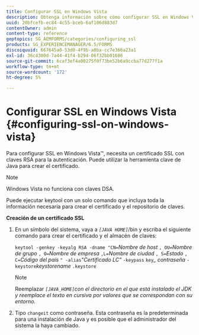 ```yaml
---
title: Configurar SSL en Windows Vista
description: Obtenga información sobre cómo configurar SSL en Windows Vista. Utilice y ejecute la herramienta Java Keytool para generar el certificado SSL con claves RSA para la autenticación.
uuid: 20bfcefb-ec84-4c55-bceb-6af106d883d7
contentOwner: admin
content-type: reference
geptopics: SG_AEMFORMS/categories/configuring_ssl
products: SG_EXPERIENCEMANAGER/6.5/FORMS
discoiquuid: 667645a0-53d0-4f9b-a0ba-cc7e366a23a1
exl-id: 36c4300d-7a44-41f4-b294-06f32bb01686
source-git-commit: 6caf3ef4a00275f0f73be52b6a9ccba77d277f1a
workflow-type: tm+mt
source-wordcount: '172'
ht-degree: 5%

---
```


# Configurar SSL en Windows Vista {#configuring-ssl-on-windows-vista}

Para configurar SSL en Windows Vista™, necesita un certificado SSL con claves RSA para la autenticación. Puede utilizar la herramienta clave de Java para crear el certificado.

>[!NOTE]
>
>Windows Vista no funciona con claves DSA.

Puede ejecutar keytool con un solo comando que incluya toda la información necesaria para crear el certificado y el repositorio de claves.

**Creación de un certificado SSL**

1. En un símbolo del sistema, vaya a *`[JAVA HOME]`*/bin y escriba el siguiente comando para crear el certificado y el almacén de claves:

   `keytool -genkey -keyalg RSA -dname "CN=`*Nombre de host* `, OU=`*Nombre de grupo* `, O=`*Nombre de empresa* `,L=`*Nombre de ciudad* `, S=`*Estado* `, C=`*Código del país* `" -alias`*&quot;Certificado LC&quot;* `-keypass` `key`*_* *contraseña* `-keystore`*keystorename* `.keystore`

   >[!NOTE]
   >
   >Reemplazar *`[JAVA_HOME]`con el directorio en el que está instalado el JDK y reemplace el texto en cursiva por valores que se correspondan con su entorno.*

1. Tipo `changeit` como contraseña. Esta contraseña es la predeterminada para una instalación de Java y es posible que el administrador del sistema la haya cambiado.
